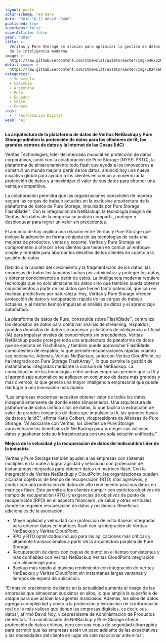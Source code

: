 ```yaml
---
layout: posts
color-schema: red-dark
date: '2018-10-11 08:49 -0400'
published: true
superNews: false
superArticle: false
year: '2018'
title: >-
  Veritas y Pure Storage se asocian para optimizar la gestión de datos en la era
  de la inteligencia moderna
image: >-
  https://raw.githubusercontent.com/itnewslat/assets/master/img/540x320/Manejo-de-Datos-p.jpg
detail-image: >-
  https://raw.githubusercontent.com/itnewslat/assets/master/img/1024x680/Manejo-de-Datos-g.jpg
categories:
  - Venezuela
  - Colombia
  - Argentina
  - Perú
  - Ecuador
  - Chile
  - Panama
tags:
  - Transformación Digital
week: '41'
---
```

**La arquitectura de la plataforma de datos de Veritas NetBackup y Pure Storage admiten la protección de datos para los clústeres de IA, los grandes centros de datos y la Internet de las Cosas (IdC)**
 
Veritas Technologies, líder del mercado mundial en protección de datos corporativos, junto con la colaboración de Pure Storage (NYSE: PSTG), la plataforma de almacenamiento todo flash que ayuda a los innovadores a construir un mundo mejor a partir de los datos, anunció hoy una nueva iniciativa global para ayudar a los clientes en común a modernizar la protección de datos y a maximizar el valor de sus datos para obtener una ventaja competitiva.
 
La colaboración permitirá que las organizaciones consoliden de manera segura las cargas de trabajo actuales en la exclusiva arquitectura de la plataforma de datos de Pure Storage, impulsada por Pure Storage FlashBlade™. Con la integración de NetBackup, la tecnología insignia de Veritas, los datos de la empresa se podrán compartir, proteger y desbloquear para lograr un valor sin precedentes. 
 
El anuncio de hoy implica una relación entre Veritas y Pure Storage que incluye la adopción en forma conjunta de las tecnologías de cada una, mejoras de productos, ventas y soporte. Veritas y Pure Storage se comprometen a ofrecer a los clientes que tienen en común un enfoque simple y rentable para abordar los desafíos de los clientes en cuanto a la gestión de datos
 
Debido a la rapidez del crecimiento y la fragmentación de los datos, las empresas de todos los tamaños luchan por administrar y proteger los datos, y obtener conocimientos a partir de estos. La inteligencia moderna requiere tecnología que no solo almacene los datos sino que también pueda obtener conocimientos a partir de los datos que tienen tanto potencial, que son en realidad predictivos por naturaleza. Hoy, Veritas y Pure Storage ofrecen protección de datos y recuperación rápida de las cargas de trabajo actuales, y al mismo tiempo impulsan el análisis de datos y el aprendizaje automático.
 
La plataforma de datos de Pure, construida sobre FlashBlade™, centraliza los depósitos de datos para combinar análisis de streaming, respaldos, grandes depósitos de datos sin procesar y clústeres de inteligencia artificial (IA) para impulsar niveles de conocimiento sin precedentes. Veritas NetBackup puede proteger toda una arquitectura de plataforma de datos que se ejecuta en FlashBlade, y también puede aprovechar FlashBlade como destino de respaldo, lo que permite recuperaciones rápidas cuando sea necesario. Además, Veritas NetBackup, junto con Veritas CloudPoint, se ha integrado con Pure Storage FlashArray™, lo que permite la gestión de instantáneas integradas mediante la consola de NetBackup. La consolidación de las tecnologías entre ambas empresas permite que la IA y el aprendizaje automático se apliquen en conjuntos de datos más grandes y más diversos, lo que genera una mayor inteligencia empresarial que puede dar lugar a una innovación más rápida.
 
“Las empresas modernas necesitan obtener valor de todos los datos, independientemente de donde estén almacenados. Una arquitectura de plataforma de datos unifica silos de datos, lo que facilita la extracción de valor de grandes conjuntos de datos que impulsan la IA, las grandes bases de datos y la IdC”, afirma Katie Colbert, vicepresidenta de Alianzas de Pure Storage. “Al asociarse con Veritas, los clientes de Pure Storage  aprovecharán los beneficios de NetBackup para proteger sus valiosos datos y gestionar toda su infraestructura con una sola solución unificada.”
 
**Mejora de la velocidad y la recuperación de datos del indiscutible líder de la industria**
 
Veritas y Pure Storage también ayudan a las empresas con sistemas múltiples en la nube a lograr agilidad y velocidad con protección de instantáneas integradas para obtener datos en matrices flash. Con la integración de Veritas NetBackup y CloudPoint, las organizaciones pueden alcanzar objetivos de tiempo de recuperación (RTO) más agresivos, y contar con una protección de datos de alto rendimiento para sus datos en matrices flash. Esto permite a los clientes cumplir con estrictos objetivos de tiempo de recuperación (RTO) y exigencias de objetivos de punto de recuperación (RPO) en el aspecto financiero, de salud y otras verticales donde se requiere recuperación de datos y resiliencia.
Beneficios adicionales de la asociación:
 
- Mayor agilidad y velocidad con protección de instantáneas integradas para obtener datos en matrices flash con la integración de Veritas NetBackup y Veritas CloudPoint.
- RPO y RTO optimizados incluso para las aplicaciones más criticas y altamente transaccionales a partir de la arquitectura paralela de Pure Storage. 
- Recuperación de datos con copias de punto en el tiempo consistentes y más confiables con Veritas NetBackup Veritas CloudPoint integración con almacenaje puro.
- Backup más rápido al máximo rendimiento con integración de Veritas NetBackup y Veritas CloudPoint sin instantánea largas ventanas y tiempos de espera de aplicación.

“El masivo crecimiento de datos en la actualidad aumenta el riesgo de las empresas que almacenan sus datos en silos, lo que amplía la superficie de ataque para que actúen los agentes maliciosos. Además, los silos de datos agregan complejidad y costo a la protección y extracción de la información real de lo más valioso que tienen las empresas digitales, es decir, sus datos”, afirmó David Noy, vicepresidente de Administración de Productos de Veritas. “La combinación de NetBackup y Pure Storage ofrece protección de datos críticos, pero con una copia de seguridad ultrarrápida para permitir que las empresas estén un paso adelante de las expectativas y las necesidades del cliente en lugar de solo reaccionar ante ellos”.